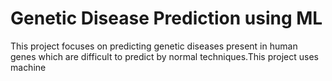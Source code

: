 # Genetic Disease Prediction using ML
This project focuses on predicting genetic diseases present in human genes which are difficult to predict by normal techniques.This project uses machine

